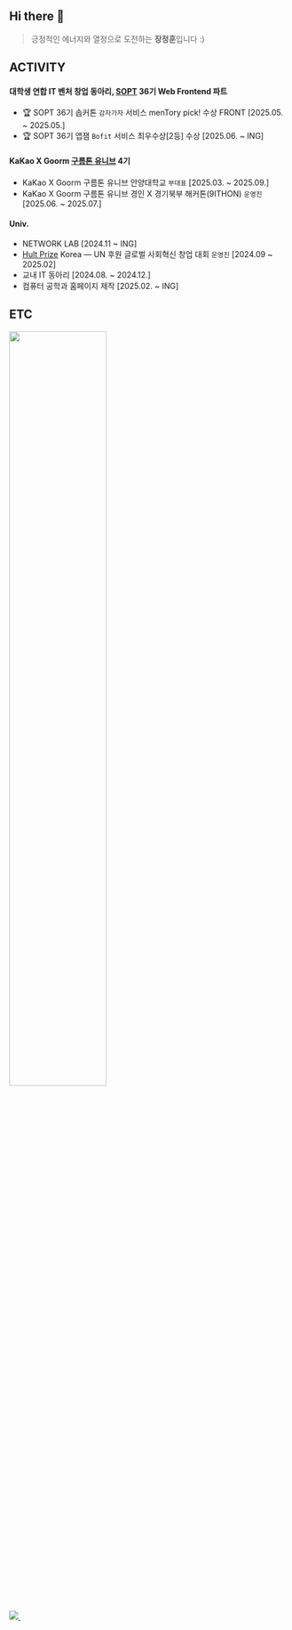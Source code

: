 ## Hi there 👋 ##
  
> 긍정적인 에너지와 열정으로 도전하는 **장정훈**입니다 :)


## ACTIVITY
#### 대학생 연합 IT 벤처 창업 동아리, <a href='https://sopt.org/'>SOPT</a> 36기 Web Frontend 파트
-  🏆 SOPT 36기 솝커톤  `감자가자` 서비스 menTory pick! 수상 FRONT [2025.05. ~ 2025.05.]
-  🏆 SOPT 36기 앱잼  `Bofit` 서비스 최우수상[2등]  수상 [2025.06. ~ ING]

#### KaKao X Goorm <a href='https://9oormthon.university'>구름톤 유니브</a> 4기
- KaKao X Goorm 구름톤 유니브 안양대학교 `부대표` [2025.03. ~ 2025.09.]
- KaKao X Goorm 구름톤 유니브 경인 X 경기북부 해커톤(9ITHON) `운영진` [2025.06. ~ 2025.07.]

#### Univ.
- NETWORK LAB [2024.11 ~ ING]
- <a href='https://www.hultprize.org/'>Hult Prize</a> Korea — UN 후원 글로벌 사회혁신 창업 대회 `운영진` [2024.09 ~ 2025.02]
- 교내 IT 동아리 [2024.08. ~ 2024.12.]
- 컴퓨터 공학과 홈페이지 제작 [2025.02. ~ ING]

## ETC
<a href="https://github.com/anuraghazra/github-readme-stats">
    <img src="https://github-readme-stats.vercel.app/api?username=jeonghoon11&show_icons=true&theme=material-palenight&hide_border=true&bg_color=20232a&icon_color=58A6FF&text_color=fff&title_color=58A6FF&count_private=true" width=59% />
</a>

<br />

<a href="https://www.instagram.com/_jeonghoon11/">
    <img
      src="https://img.shields.io/badge/instagram-E4405F?style=for-the-badge&logo=instagram&logoColor=white"/>&nbsp
</a>

<!-- animal
<a href="https://www.gitanimals.org/en_US?utm_medium=image&utm_source=jeonghoon11&utm_content=farm">
<img
  src="https://render.gitanimals.org/farms/jeonghoon11"
  width=40%
  height="400"
/>
</a>
-->




<!--
<a href="https://github.com/anuraghazra/github-readme-stats">
<img src="https://github-readme-stats.vercel.app/api/top-langs/?username=jeonghoon11&layout=donut&show_icons=true&theme=material-palenight&hide_border=true&bg_color=20232a&icon_color=58A6FF&text_color=fff&title_color=58A6FF&count_private=true&exclude_repo=Face-Transfer-Application" width=40% />
</a>
<a href="https://github.com/ashutosh00710/github-readme-activity-graph">
    <img src="https://github-readme-activity-graph.vercel.app/graph?username=jeonghoon11&theme=react-dark&bg_color=20232a&hide_border=true&line=58A6FF&color=58A6FF" width=100%/>
</a>
-->
